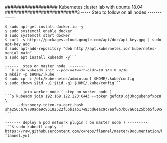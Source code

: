 ###################   Kubernetes cluster lab with ubuntu 18.04 ##########################3
----- Step to follow on all nodes  ------------
```$ sudo apt-get update
$ sudo apt-get install docker.io -y
$ sudo systemctl enable docker
$ sudo systemctl start docker
$ curl -s https://packages.cloud.google.com/apt/doc/apt-key.gpg | sudo apt-key add
$ sudo apt-add-repository "deb http://apt.kubernetes.io/ kubernetes-xenial main"
$ sudo apt install kubeadm -y```

------  step on master node  -------
```$ sudo kubeadm init --pod-network-cidr=10.244.0.0/16
$ mkdir -p $HOME/.kube
$ sudo cp -i /etc/kubernetes/admin.conf $HOME/.kube/config
$ sudo chown $(id -u):$(id -g) $HOME/.kube/config```

------- join worker node ( step on worker node ) ------------
```$ kubeadm join 192.168.122.220:6443 --token gefqt9.oj3kcgubehofxbz8 \
     --discovery-token-ca-cert-hash sha256:a79789ade9c95182522f55b1ab17e93cd6eac9c7eaf8b7b67a6c125bbb5f50ce ```

------- deploy a pod network plugin ( on master node ) ---------
```$ sudo kubectl apply -f https://raw.githubusercontent.com/coreos/flannel/master/Documentation/kube-flannel.yml```
